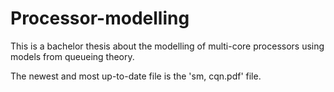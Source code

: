 # Processor-modelling
This is a bachelor thesis about the modelling of multi-core processors using
models from queueing theory.

The newest and most up-to-date file is the 'sm, cqn.pdf' file.
